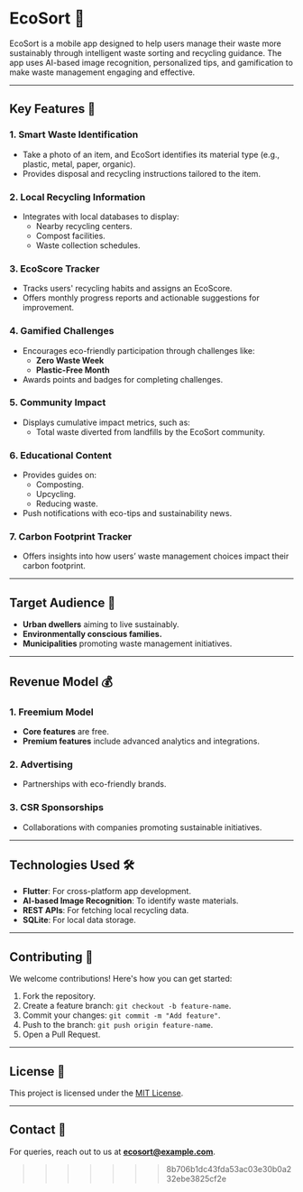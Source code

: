 # EcoSort 🌱  
EcoSort is a mobile app designed to help users manage their waste more sustainably through intelligent waste sorting and recycling guidance. The app uses AI-based image recognition, personalized tips, and gamification to make waste management engaging and effective.

---

## Key Features 🚀  

### 1. **Smart Waste Identification**  
- Take a photo of an item, and EcoSort identifies its material type (e.g., plastic, metal, paper, organic).  
- Provides disposal and recycling instructions tailored to the item.  

### 2. **Local Recycling Information**  
- Integrates with local databases to display:  
  - Nearby recycling centers.  
  - Compost facilities.  
  - Waste collection schedules.  

### 3. **EcoScore Tracker**  
- Tracks users' recycling habits and assigns an EcoScore.  
- Offers monthly progress reports and actionable suggestions for improvement.  

### 4. **Gamified Challenges**  
- Encourages eco-friendly participation through challenges like:  
  - **Zero Waste Week**  
  - **Plastic-Free Month**  
- Awards points and badges for completing challenges.  

### 5. **Community Impact**  
- Displays cumulative impact metrics, such as:  
  - Total waste diverted from landfills by the EcoSort community.  

### 6. **Educational Content**  
- Provides guides on:  
  - Composting.  
  - Upcycling.  
  - Reducing waste.  
- Push notifications with eco-tips and sustainability news.  

### 7. **Carbon Footprint Tracker**  
- Offers insights into how users’ waste management choices impact their carbon footprint.  

---

## Target Audience 🎯  
- **Urban dwellers** aiming to live sustainably.  
- **Environmentally conscious families.**  
- **Municipalities** promoting waste management initiatives.  

---

## Revenue Model 💰  

### 1. **Freemium Model**  
- **Core features** are free.  
- **Premium features** include advanced analytics and integrations.  

### 2. **Advertising**  
- Partnerships with eco-friendly brands.  

### 3. **CSR Sponsorships**  
- Collaborations with companies promoting sustainable initiatives.  

---

## Technologies Used 🛠️  
- **Flutter**: For cross-platform app development.  
- **AI-based Image Recognition**: To identify waste materials.  
- **REST APIs**: For fetching local recycling data.  
- **SQLite**: For local data storage.  

---

## Contributing 🤝  
We welcome contributions! Here's how you can get started:  
1. Fork the repository.  
2. Create a feature branch: `git checkout -b feature-name`.  
3. Commit your changes: `git commit -m "Add feature"`.  
4. Push to the branch: `git push origin feature-name`.  
5. Open a Pull Request.  

---

## License 📜  
This project is licensed under the [MIT License](LICENSE).  

---

## Contact 📧  
For queries, reach out to us at **[ecosort@example.com](mailto:ecosort@example.com)**.  
>>>>>>> 8b706b1dc43fda53ac03e30b0a232ebe3825cf2e
